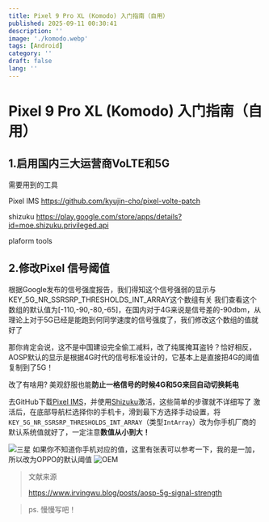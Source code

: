 ```yaml
---
title: Pixel 9 Pro XL (Komodo) 入门指南（自用）
published: 2025-09-11 00:30:41
description: ''
image: './komodo.webp'
tags: [Android]
category: ''
draft: false 
lang: ''
---
```


# Pixel 9 Pro XL (Komodo) 入门指南（自用）



## 1.启用国内三大运营商VoLTE和5G

需要用到的工具

Pixel IMS https://github.com/kyujin-cho/pixel-volte-patch

shizuku https://play.google.com/store/apps/details?id=moe.shizuku.privileged.api

plaform tools 



## 2.修改Pixel 信号阈值

根据Google发布的信号强度报告，我们得知这个信号强弱的显示与KEY_5G_NR_SSRSRP_THRESHOLDS_INT_ARRAY这个数组有关
我们查看这个数组的默认值为[-110,-90,-80,-65]，在国内对于4G来说是信号差的-90dbm，从理论上对于5G已经是能跑到何同学速度的信号强度了，我们修改这个数组的值就好了

那你肯定会说，这不是中国建设完全偷工减料，改了纯属掩耳盗铃？恰好相反，AOSP默认的显示是根据4G时代的信号标准设计的，它基本上是直接把4G的阈值复制到了5G！

改了有啥用? 美观舒服也能**防止一格信号的时候4G和5G来回自动切换耗电**

去GitHub下载[Pixel IMS](https://github.com/kyujin-cho/pixel-volte-patch)，并使用[Shizuku](https://play.google.com/store/apps/details?id=moe.shizuku.privileged.api)激活，这些简单的步骤就不详细写了
 激活后，在底部导航栏选择你的手机卡，滑到最下方选择手动设置，将`KEY_5G_NR_SSRSRP_THRESHOLDS_INT_ARRAY`（类型`IntArray`）改为你手机厂商的默认系统值就好了，一定注意**数值从小到大！**

![三星](https://www.irvingwu.blog/assets/pixelims.6bGkkyK9.webp)
如果你不知道你手机对应的值，这里有张表可以参考一下，我的是一加，所以改为OPPO的默认阈值
![OEM](https://www.irvingwu.blog/assets/array.2cs0b3F1.webp)

> 文献来源
>
> https://www.irvingwu.blog/posts/aosp-5g-signal-strength

> ps. 慢慢写吧！
